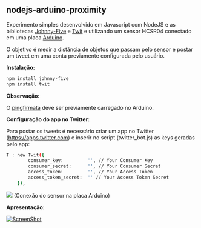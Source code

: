 ## nodejs-arduino-proximity

Experimento simples desenvolvido em Javascript com NodeJS e as bibliotecas <a href="http://johnny-five.io/">Johnny-Five</a> e <a href="https://github.com/ttezel/twit">Twit</a> e utilizando um sensor HCSR04 conectado em uma placa <a href="https://www.arduino.cc/">Arduino</a>.

O objetivo é medir a distância de objetos que passam pelo sensor e postar um tweet em uma conta previamente configurada pelo usuário.



__Instalação:__

```bash
npm install johnny-five
npm install twit
```


__Observação:__

O <a href="https://gist.githubusercontent.com/rwaldron/0519fcd5c48bfe43b827/raw/f17fb09b92ed04722953823d9416649ff380c35b/PingFirmata.ino">pingfirmata</a> deve ser previamente carregado no Arduíno.



__Configuração do app no Twitter:__

Para postar os tweets é necessário criar um app no Twitter (https://apps.twitter.com) e inserir no script (twitter_bot.js) as keys geradas pelo app:

```bash
T : new Twit({
	    consumer_key:         '', // Your Consumer Key
	    consumer_secret:      '', // Your Consumer Secret
	    access_token:         '', // Your Access Token
	    access_token_secret:  '' // Your Access Token Secret
	}),
```



<img src="http://johnny-five.io/img/breadboard/proximity-hcsr04.png" />
(Conexão do sensor na placa Arduino)





__Apresentação:__


[![ScreenShot](https://pbs.twimg.com/ext_tw_video_thumb/759495709569744896/pu/img/KHBcbQnnLohI6NFX.jpg)](https://twitter.com/cassiosvaldo/status/759496162248388608)
